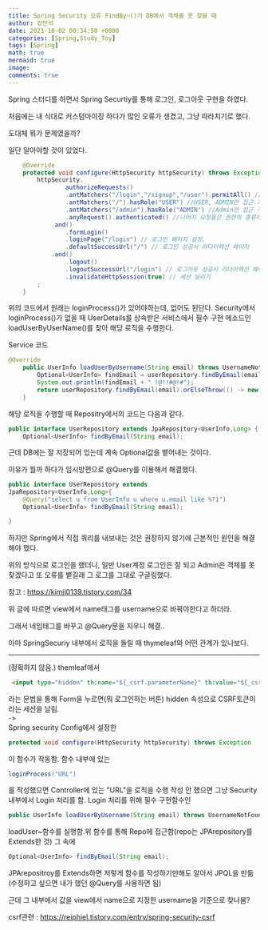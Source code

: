 ```yaml
---
title: Spring Security 오류 FindBy~()가 DB에서 객체를 못 찾을 때
author: 강민석
date: 2021-10-02 00:34:50 +0800
categories: [Spring,Study_Toy]
tags: [Spring]
math: true
mermaid: true
image: 
comments: true
---
```


Spring 스터디를 하면서 Spring Securtiy를 통해 로그인, 로그아웃 구현을 하였다.

처음에는 내 식대로 커스텀마이징 하다가 많인 오류가 생겼고, 그냥 따라치기로 했다.

도대체 뭐가 문제였을까?

일단 알아야할 것이 있었다.

```java
    @Override
    protected void configure(HttpSecurity httpSecurity) throws Exception{
        httpSecurity.
                authorizeRequests()
                .antMatchers("/login","/signup","/user").permitAll() //누구나 접근 허용
                .antMatchers("/").hasRole("USER") //USER, ADMIN만 접근 가능.
                .antMatchers("/admin").hasRole("ADMIN") //Admin만 접근 가능.
                .anyRequest().authenticated() //나머지 요청들은 권한의 종류에 상관없이 권한이 있어야 접근 가능.
            .and()
                .formLogin()
                .loginPage("/login") // 로그인 페이지 설정.
                .defaultSuccessUrl("/") // 로그인 성공시 라다이렉션 페이지
            .and()
                .logout()
                .logoutSuccessUrl("/login") // 로그아웃 성공시 리다이렉션 페이지
                .invalidateHttpSession(true) // 세션 날리기
        ;
    }
```

위의 코드에서 원래는 loginProcess()가 있어야하는데, 없어도 된단다. Security에서 loginProcess()가 없을 때 UserDetails를 상속받은 서비스에서 필수 구현 메소드인 loadUserByUserName()를 찾아 해당 로직을 수행한다.

Service 코드

```java
@Override
    public UserInfo loadUserByUsername(String email) throws UsernameNotFoundException{
        Optional<UserInfo> findEmail = userRepository.findByEmail(email);
        System.out.println(findEmail + " !@!!#@!#");
        return userRepository.findByEmail(email).orElseThrow(() -> new UsernameNotFoundException(email));
    }
```

해당 로직을 수행할 때 Repositry에서의 코드는 다음과 같다.

```java
public interface UserRepository extends JpaRepository<UserInfo,Long> {
    Optional<UserInfo> findByEmail(String email);
```

근데 DB에는 잘 저장되어 있는데 계속 Optional값을 뱉어내는 것이다.

이유가 뭘까 하다가 임시방편으로 @Query를 이용해서 해결했다.

```java
public interface UserRepository extends
JpaRepository<UserInfo,Long>{
    @Query("select u from UserInfo u where u.email like %?1")
    Optional<UserInfo> findByEmail(String email);

}
```

하지만 Spring에서 직접 쿼리를 내보내는 것은 권장하지 않기에 근본적인 원인을 해결해야 했다.

위의 방식으로 로그인을 했더니, 일반 User계정 로그인은 잘 되고 Admin은 객체를 못 찾겠다고 또 오류를 뱉길래 그 로그를 그대로 구글링했다.

참고 : <https://kimji0139.tistory.com/34>

위 글에 따르면 view에서 name태그를 username으로 바꿔야한다고 하더라.

그래서 네임태그를 바꾸고 @Query문을 지우니 해결..

아마 SpringSecuriy 내부에서 로직을 돌릴 때 thymeleaf와 어떤 관계가 있나보다.

-----

(정확하지 않음.) themleaf에서

```html
 <input type="hidden" th:name="${_csrf.parameterName}" th:value="${_csrf.token}" />
 ```

라는 문법을 통해 Form을 누르면(뭐 로그인하는 버튼) hidden 속성으로 CSRF토큰이라는 세션을 날림.  
->  
Spring security Config에서 설정한

```java
protected void configure(HttpSecurity httpSecurity) throws Exception
```

이 함수가 작동함.
함수 내부에 있는

```java
loginProcess("URL")
```

를 작성했으면 Controller에 있는 "URL"을 로직을 수행 작성 안 했으면 그냥 Security 내부에서 Login 처리를 함. Login 처리를 위해 필수 구현함수인

```java
public UserInfo loadUserByUsername(String email) throws UsernameNotFoundException
```

loadUser~함수를 실행함.위 함수를 통해 Repo에 접근함(repo는 JPArepository를 Extends한 것) 그 속에

```java
Optional<UserInfo> findByEmail(String email);
```

JPArepositroy를 Extends하면 저렇게 함수를 작성하기만해도 알아서 JPQL을 만듦(수정하고 싶으면 내가 했던 @Query를 사용하면 됨)

근데 그 내부에서 값을 view에서 name으로 지정한 username을 기준으로 찾나봄?

csrf관련 : <https://reiphiel.tistory.com/entry/spring-security-csrf>
